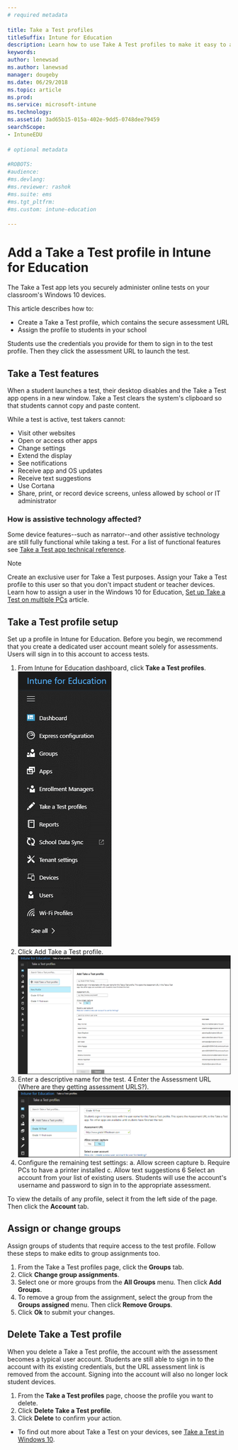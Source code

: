 ```yaml
---
# required metadata

title: Take a Test profiles
titleSuffix: Intune for Education
description: Learn how to use Take A Test profiles to make it easy to administer and capture student test results.
keywords:
author: lenewsad
ms.author: lanewsad
manager: dougeby
ms.date: 06/29/2018
ms.topic: article
ms.prod:
ms.service: microsoft-intune
ms.technology:
ms.assetid: 3ad65b15-015a-402e-9dd5-0748dee79459
searchScope:
- IntuneEDU

# optional metadata

#ROBOTS:
#audience:
#ms.devlang:
#ms.reviewer: rashok
#ms.suite: ems
#ms.tgt_pltfrm: 
#ms.custom: intune-education

---
```


# Add a Take a Test profile in Intune for Education
The Take a Test app lets you securely administer online tests on your classroom's Windows 10 devices.

This article describes how to:
* Create a Take a Test profile, which contains the secure assessment URL
* Assign the profile to students in your school

Students use the credentials you provide for them to sign in to the test profile. Then they click the assessment URL to launch the test. 

## Take a Test features
When a student launches a test, their desktop disables and the Take a Test app opens in a new window. Take a Test clears the system's clipboard so that students cannot copy and paste content.

While a test is active, test takers cannot:

* Visit other websites
* Open or access other apps 
* Change settings
* Extend the display  
* See notifications
* Receive app and OS updates
* Receive text suggestions  
* Use Cortana
* Share, print, or record device screens, unless allowed by school or IT administrator

### How is assistive technology affected?
Some device features--such as narrator--and other assistive technology are still fully functional while taking a test. For a list of functional features see [Take a Test app technical reference](https://docs.microsoft.com/en-us/education/windows/take-a-test-app-technical).


> [!NOTE]
> Create an exclusive user for Take a Test purposes. Assign your Take a Test profile to this user so that you don't impact student or teacher devices. Learn how to assign a user in the Windows 10 for Education, [Set up Take a Test on multiple PCs](https://technet.microsoft.com/edu/windows/take-a-test-multiple-pcs) article.

## Take a Test profile setup
Set up a profile in Intune for Education. Before you begin, we recommend that you create a dedicated user account meant solely for assessments. Users will sign in to this account to access tests.

1. From Intune for Education dashboard, click **Take a Test profiles**.  
![List of options in the sidebar](./media/dashboard-002-left-sidebar-list.png)
2.  Click Add Take a Test profile.
 ![Select Add a Take A Test profile button in the left hand side](./media/takeatest-001-new-profile.png)
3. Enter a descriptive name for the test.
4 Enter the Assessment URL (Where are they getting assessment URLS?).
 ![Take a test profile window](./media/takeatest-002-new-profile-edit-window.png)
5. Configure the remaining test settings:
    a. Allow screen capture
    b. Require PCs to have a printer installed
    c. Allow text suggestions
6 Select an account from your list of existing users. Students will use the account's username and password to sign in to the appropriate assessment.

To view the details of any profile, select it from the left side of the page. Then click the **Account** tab.  

## Assign or change groups
Assign groups of students that require access to the test profile. Follow these steps to make edits to group assignments too.
1. From the Take a Test profiles page, click the **Groups** tab. 
2. Click **Change group assignments**. 
3. Select one or more groups from the **All Groups** menu. Then click **Add Groups**. 
4. To remove a group from the assignment, select the group from the **Groups assigned** menu. Then click **Remove Groups**.
5. Click **Ok** to submit your changes.

## Delete Take a Test profile  
When you delete a Take a Test profile, the account with the assessment becomes a typical user account. Students are still able to sign in to the account with its existing credentials, but the URL assessment link is removed from the account. Signing into the account will also no longer lock student devices.

1. From the **Take a Test profiles** page, choose the profile you want to delete.
2. Click **Delete Take a Test profile**.
3. Click **Delete** to confirm your action.



- To find out more about Take a Test on your devices, see [Take a Test in Windows 10](https://technet.microsoft.com/edu/windows/take-tests-in-windows-10).
